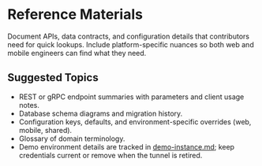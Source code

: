 # Reference Materials

Document APIs, data contracts, and configuration details that contributors need for quick lookups. Include platform-specific nuances so both web and mobile engineers can find what they need.

## Suggested Topics

- REST or gRPC endpoint summaries with parameters and client usage notes.
- Database schema diagrams and migration history.
- Configuration keys, defaults, and environment-specific overrides (web, mobile, shared).
- Glossary of domain terminology.
- Demo environment details are tracked in [demo-instance.md](demo-instance.md); keep credentials current or remove when the tunnel is retired.
